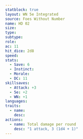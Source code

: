 ```yaml
---
statblock: true
layout: WN 5e Integrated
source: Foes Without Number
name: HD 02
size: 
type: 
subtype: 
role: 
ac: 11
hit_dice: 2d8
speed: 
stats:
  - Save: 6
  - Instinct: 
  - Morale:
  - DC: 11
skillsaves:
  - Attack: +3
  - 5e: +2
  - WN: +1
languages: 
traits:
  - name: 
    desc: 
actions:
  - name: Total damage per round
    desc: "1 attack, 3 (1d4 + 1)"
---
```


